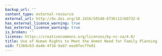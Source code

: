```yaml
---
backup_url: ''
content_type: external-resource
external_url: http://dx.doi.org/10.1016/S0140-6736(12)60732-6
has_external_licence_warning: true
has_external_license_warning: true
is_broken: ''
license: https://creativecommons.org/licenses/by-nc-sa/4.0/
title: Use of Human Rights to Meet the Unmet Need for Family Planning
uid: f1368c63-da4b-4f16-9ab7-eea9fec7fe01
---
```

